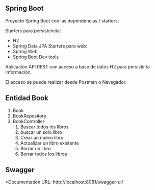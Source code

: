 
## Spring Boot

Proyecto Spring Boot con las dependencias / starters: 

Starters para persistencia:
* H2 
* Spring Data JPA
Starters para web:
* Spring Web 
* Spring Boot Dev tools

Aplicación API REST con acceso a base de datos H2 para persistir la información. 

El acceso se puede realizar desde Postman o Navegador. 

## Entidad Book

1. Book
2. BookRepository
3. BookController
   1. Buscar todos los libros 
   2. buscar un solo libro 
   3. Crear un nuevo libro 
   4. Actualizar un libro existente 
   5. Borrar un libro
   6. Borrar todos los libros
   
## Swagger
   
   *Documentation URL: http://localhost:8081/swagger-ui/
